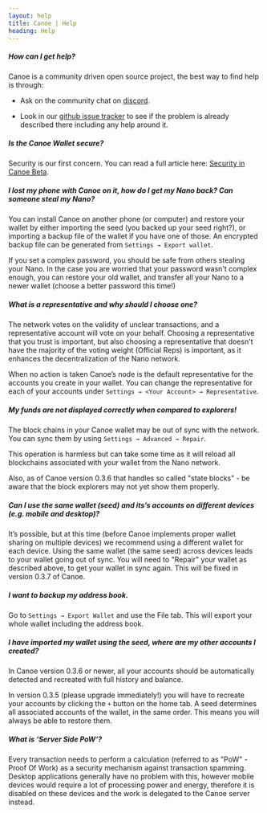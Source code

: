 ```yaml
---
layout: help 
title: Canoe | Help
heading: Help
---
```


##### How can I get help?

Canoe is a community driven open source project, the best way to find help is through:

* Ask on the community chat on [discord](https://discord.gg/ecVcJM3).

* Look in our [github issue tracker](http://github.com/getcanoe/canoe/issues) to see if the problem is already described there including any help around it.

##### Is the Canoe Wallet secure?

Security is our first concern. You can read a full article here: [Security in Canoe Beta](https://getcanoe.io/2018/02/11/security-in-beta.html).

##### I lost my phone with Canoe on it, how do I get my Nano back? Can someone steal my Nano?

You can install Canoe on another phone (or computer) and restore your wallet by either importing the seed (you backed up your seed right?), or importing a backup file of the wallet if you have one of those. An encrypted backup file can be generated from `Settings → Export wallet`.

If you set a complex password, you should be safe from others stealing your Nano. In the case you are worried that your password wasn't complex enough, you can restore your old wallet, and transfer all your Nano to a newer wallet (choose a better password this time!)

##### What is a representative and why should I choose one?

The network votes on the validity of unclear transactions, and a representative account will vote on your behalf. Choosing a representative that you trust is important, but also choosing a representative that doesn't have the majority of the voting weight (Official Reps) is important, as it enhances the decentralization of the Nano network.

When no action is taken Canoe’s node is the default representative for the accounts you create in your wallet. You can change the representative for each of your accounts under `Settings → <Your Account> → Representative`.

##### My funds are not displayed correctly when compared to explorers!

The block chains in your Canoe wallet may be out of sync with the network. You can sync them by using `Settings → Advanced → Repair`.

This operation is harmless but can take some time as it will reload all blockchains associated with your wallet from the Nano network.

Also, as of Canoe version 0.3.6 that handles so called "state blocks" - be aware that the block explorers may not yet show them properly.

##### Can I use the same wallet (seed) and its’s accounts on different devices (e.g. mobile and desktop)?

It’s possible, but at this time (before Canoe implements proper wallet sharing on multiple devices) we recommend using a different wallet for each device. Using the same wallet (the same seed) across devices leads to your wallet going out of sync. You will need to "Repair" your wallet as described above, to get your wallet in sync again. This will be fixed in version 0.3.7 of Canoe.

##### I want to backup my address book.

Go to `Settings → Export Wallet` and use the File tab. This will export your whole wallet including the address book.

##### I have imported my wallet using the seed, where are my other accounts I created?

In Canoe version 0.3.6 or newer, all your accounts should be automatically detected and recreated with full history and balance.

In version 0.3.5 (please upgrade immediately!) you will have to recreate your accounts by clicking the `+` button on the home tab. A seed determines all associated accounts of the wallet, in the same order. This means you will always be able to restore them.

##### What is ‘Server Side PoW’?

Every transaction needs to perform a calculation (referred to as "PoW" - Proof Of Work) as a security mechanism against transaction spamming. Desktop applications generally have no problem with this, however mobile devices would require a lot of processing power and energy, therefore it is disabled on these devices and the work is delegated to the Canoe server instead.
